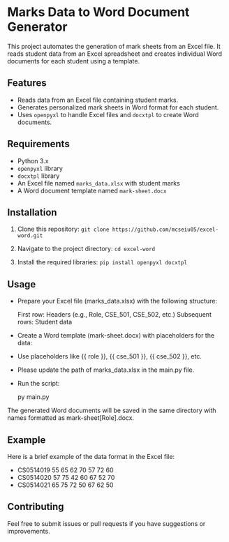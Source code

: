 # Marks Data to Word Document Generator

This project automates the generation of mark sheets from an Excel file. It reads student data from an Excel spreadsheet and creates individual Word documents for each student using a template.

## Features

- Reads data from an Excel file containing student marks.
- Generates personalized mark sheets in Word format for each student.
- Uses `openpyxl` to handle Excel files and `docxtpl` to create Word documents.

## Requirements

- Python 3.x
- `openpyxl` library
- `docxtpl` library
- An Excel file named `marks_data.xlsx` with student marks
- A Word document template named `mark-sheet.docx`

## Installation

1. Clone this repository:
`git clone https://github.com/mcseiu05/excel-word.git`
   
2. Navigate to the project directory:
`cd excel-word`

3. Install the required libraries:
`pip install openpyxl docxtpl`


## Usage

- Prepare your Excel file (marks_data.xlsx) with the following structure:

   First row: Headers (e.g., Role, CSE_501, CSE_502, etc.)
   Subsequent rows: Student data

- Create a Word template (mark-sheet.docx) with placeholders for the data:

- Use placeholders like {{ role }}, {{ cse_501 }}, {{ cse_502 }}, etc.
- Please update the path of marks_data.xlsx in the main.py file.


- Run the script:

   py main.py

The generated Word documents will be saved in the same directory with names formatted as mark-sheet[Role].docx.


## Example

Here is a brief example of the data format in the Excel file:

- CS0514019 55 65 62 70 57 72 60
- CS0514020 57 75 42 60 67 52 70
- CS0514021 65 75 72 50 67 62 50


## Contributing

Feel free to submit issues or pull requests if you have suggestions or improvements.

